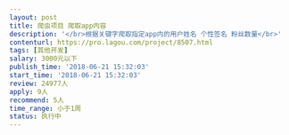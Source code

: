 ```yaml
---                
layout: post       
title: 爬虫项目 爬取app内容           
description: '</br>根据关键字爬取指定app内的用户姓名 个性签名 粉丝数量</br>'     
contenturl: https://pro.lagou.com/project/8507.html      
tags: [其他开发]            
salary: 3000元以下          
publish_time: '2018-06-21 15:32:03'         
start_time: '2018-06-21 15:32:03'           
review: 24977人                   
apply: 9人                   
recommend: 5人                   
time_range: 小于1周              
status: 执行中                  
---                 
```

